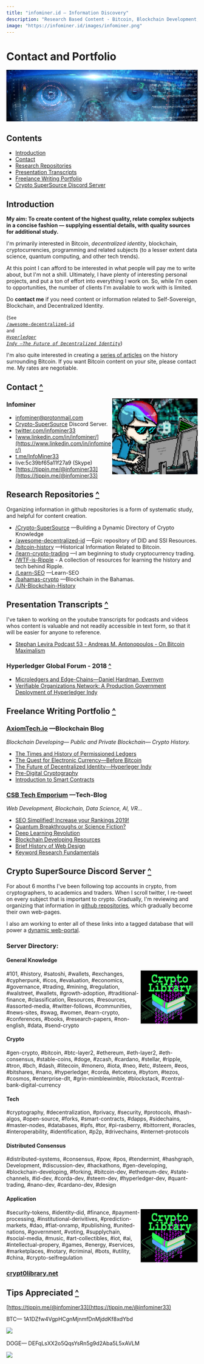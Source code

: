 ```yaml
---
title: "infominer.id — Information Discovery"
description: "Research Based Content - Bitcoin, Blockchain Development, Cryptocurrency, Decentralized-Identity, Data Science, SEO, Tech-Trends and History."
image: "https://infominer.id/images/infominer.png"
---
```


# Contact and Portfolio

<img src="images/information-mining.png"/>

## Contents

* [Introduction](#introduction)
* [Contact](#contact-)
* [Research Repositories](#research-repositories-)
* [Presentation Transcripts](#presentation-transcripts-)
* [Freelance Writing Portfolio](#freelance-writing-portfolio-)
* [Crypto SuperSource Discord Server](#crypto-supersource-discord-server-)

## Introduction

**My aim: To create content of the highest quality, relate complex subjects in a concise fashion — supplying essential details, with quality sources for additional study.**

I'm primarily interested in Bitcoin, *decentralized identity*, blockchain, cryptocurrencies, programming and related subjects (to a lesser extent data science, quantum computing, and other tech trends).

At this point I can afford to be interested in what people will pay me to write about, but I'm not a shill. Ultimately, I have plenty of interesting personal projects, and put a ton of effort into everything I work on. So, while I'm open to opportunities, the number of clients I'm available to work with is limited.

Do **contact me** if you need content or information related to Self-Sovereign, Blockchain, and Decentralized Identity. 

(<code>See <a href="https://github.com/infominer33/awesome-decentralized-id">/awesome-decentralized-id</a> and <a href="https://www.axiomtech.io/blog-feed/hyperledger-indy-decentralized-identity"><em>Hyperledger Indy —The Future of Decentralized Identity</em></a></code>)

I'm also quite interested in creating a [series of articles](https://www.reddit.com/r/Jobs4Bitcoins/comments/apt145/for_hire_i_want_to_write_articles_for_you_about/) on the history surrounding Bitcoin. If you want Bitcoin content on your site, please contact me. My rates are negotiable.


## Contact [**^**](#contents)
<img src="images/infominer.png" align="right" width="225" height="200">

### Infominer
* <a href="mailto:infominer@protonmail.com">infominer@protonmail.com</a>
* [Crypto-SuperSource](https://discord.gg/ahTuPMY) Discord Server.
* [twitter.com/infominer33](https://twitter.com/cryptinfominer)
* [www.linkedin.com/in/infominer/](https://www.linkedin.com/in/infominer/)
* [t.me/InfoMiner33](https://t.me/InfoMiner33)
* live:5c39bf65a11f27a9 (Skype)
* [https://tippin.me/@infominer33](https://tippin.me/@infominer33)


## Research Repositories [**^**](#contents)
Organizing information in github repositories is a form of systematic study, and helpful for content creation.
* [/Crypto-SuperSource](https://github.com/infominer33/Crypto-SuperSource) —Building a Dynamic Directory of Crypto Knowledge
* [/awesome-decentralized-id](https://github.com/infominer33/awesome-decentralized-id) —Epic repository of DID and SSI Resources.
* [/bitcoin-history](https://github.com/infominer33/bitcoin-history) —Historical Information Related to Bitcoin.
* [/learn-crypto-trading](https://github.com/infominer33/learn-crypto-trading) —I am beginning to study cryptocurrency trading.
* [/WTF-is-Ripple](https://github.com/infominer33/WTF-is-Ripple) - A collection of resources for learning the history and tech behind Ripple. 
* [/Learn-SEO](https://github.com/infominer33/Learn-SEO) —Learn-SEO
* [/bahamas-crypto](https://github.com/infominer33/bahamas-crypto) —Blockchain in the Bahamas.
* [/UN-Blockchain-History](https://github.com/infominer33/UN-Blockchain-History)

## Presentation Transcripts [**^**](#contents)

I've taken to working on the youtube transcripts for podcasts and videos whos content is valuable and not readily accessible in text form, so that it will be easier for anyone to reference.

* [Stephan Levira Podcast 53 - Andreas M. Antonopoulos - On Bitcoin Maximalism](/podcast-transcripts/SLP53-Antonopolis-on-Maximalism-Transcript.md)

### Hyperledger Global Forum - 2018 [**^**](#contents)

* [Microledgers and Edge-Chains—Daniel Hardman, Evernym](/podcast-transcripts/Microledgers-Edgechains-Hardman-HGF.md)
* [Verifiable Organizations Network: A Production Government Deployment of Hyperledger Indy](/podcast-transcripts/VerifiableOrganizationsNetwork-HGF.md)

## Freelance Writing Portfolio [**^**](#contents)
### [AxiomTech.io](https://www.axiomtech.io/blog/) —Blockchain Blog
*Blockchain Developing— Public and Private Blockchain— Crypto History.*
  * [The Times and History of Permissioned Ledgers](https://www.axiomtech.io/blog-feed/history-of-permissioned-ledgers)
  * [The Quest for Electronic Currency—Before Bitcoin](https://www.axiomtech.io/blog-feed/electronic-currency-before-bitcoin)
  * [The Future of Decentralized Identity—Hyperleger Indy](https://www.axiomtech.io/blog-feed/hyperledger-indy-decentralized-identity)
  * [Pre-Digital Cryptography](https://www.axiomtech.io/blog-feed/2018/9/24/pre-digital-cryptography-a-history)
  * [Introduction to Smart Contracts](https://www.axiomtech.io/blog-feed/2018/10/9/smart-contracts-uses-cases-dapps-icos)

### [CSB Tech Emporium](https://www.csbtechemporium.com/the-tech-blog/) —Tech-Blog
*Web Development, Blockchain, Data Science, AI, VR...*
  * [SEO Simplified! Increase your Rankings 2019!](http://csbtechemporium.com/seo-simplified-2019)
  * [Quantum Breakthroughs or Science Fiction?](https://www.csbtechemporium.com/quantum-revolution-or-scifi/)
  * [Deep Learning Revolution](https://www.csbtechemporium.com/deep-learning-revolution/)
  * [Blockchain Developing Resources](https://www.csbtechemporium.com/become-a-blockchain-developer/)
  * [Brief History of Web Design](https://www.csbtechemporium.com/web-design-history/)
  * [Keyword Research Fundamentals](https://www.csbtechemporium.com/keyword-research-fundamentals/)

## Crypto SuperSource Discord Server [**^**](#contents)

For about 6 months I've been following top accounts in crypto, from cryptographers, to academics and traders. When I scroll twitter, I re-tweet on every subject that is important to crypto. Gradually, I'm reviewing and organizing that information in [github repositories](https://github.com/infominer33), which gradually become their own web-pages. 

I also am working to enter all of these links into a tagged database that will power a [dynamic web-portal](https://github.com/infominer33/crypto-supersource).

### Server Directory:

#### General Knowledge 

<a href="http://crypt0library.net"><img src="images/crypt0library.jpg" align="right" width="150" height="140"></a>

\#101, #history, #satoshi, #wallets, #exchanges, #cypherpunk, #icos, #evaluation, #economics, #governance, #trading, #mining, #regulation, #walstreet, #wallets, #growth-adoption, #traditional-finance, #classification, Resources, #resources, #assorted-media, #twitter-follows, #communities, #news-sites, #swag, #women, #earn-crypto, #conferences, #books, #research-papers, #non-english, #data, #send-crypto

#### Crypto

\#gen-crypto, #bitcoin, #btc-layer2, #ethereum, #eth-layer2, #eth-consensus, #stable-coins, #doge, #zcash, #cardano, #stellar, #ripple, #tron, #bch, #dash, #litecoin, #monero, #iota, #neo, #etc, #steem, #eos, #bitshares, #nano, #hyperledger, #corda, #etcetera, #bytom, #tezos, #cosmos, #enterprise-dlt, #grin-mimblewimble, #blockstack, #central-bank-digital-currency

#### Tech
\#cryptography, #decentralization, #privacy, #security, #protocols, #hash-algos, #open-source, #forks, #smart-contracts, #dapps, #sidechains, #master-nodes, #databases, #ipfs, #tor, #pi-rasberry, #bittorrent, #oracles, #interoperability, #identification, #p2p, #drivechains, #internet-protocols 

#### Distributed Consensus
\#distributed-systems, #consensus, #pow, #pos, #tendermint, #hashgraph, Development, #discussion-dev, #hackathons, #gen-developing, #blockchain-developing, #forking, #bitcoin-dev, #ethereum-dev, #state-channels, #id-dev, #corda-dev, #steem-dev, #hyperledger-dev, #quant-trading, #nano-dev, #cardano-dev, #design

#### Application

<a href="http://crypt0library.net"><img src="images/crypt0library.jpg" align="right" width="150" height="140"></a>

\#security-tokens, #identity-did, #finance, #payment-processing, #institutional-derivitives, #prediction-markets, #dao, #fiat-onramp, #publishing, #united-nations, #government, #voting, #supplychain, #social-media, #music, #art-collectibles, #iot, #ai, #intellectual-propery, #games, #energy, #services, #marketplaces, #notary, #criminal, #bots, #utility, #china, #crypto-selfregulation

### **[crypt0library.net](http://crypt0library.net)**

## Tips Appreciated [**^**](#contents)

[https://tippin.me/@infominer33](https://tippin.me/@infominer33)

BTC— 1A1DZfw4VgpHCgnMjnmfDnMjddKf8xdYbd

![](http://imgur.com/yXLLm9Bl.png) 

DOGE— DEFqLsXX2o5QqsYsRn5g9d2Aba5L5xAVLM

![](https://i.imgur.com/0zBLoUP.png) 


